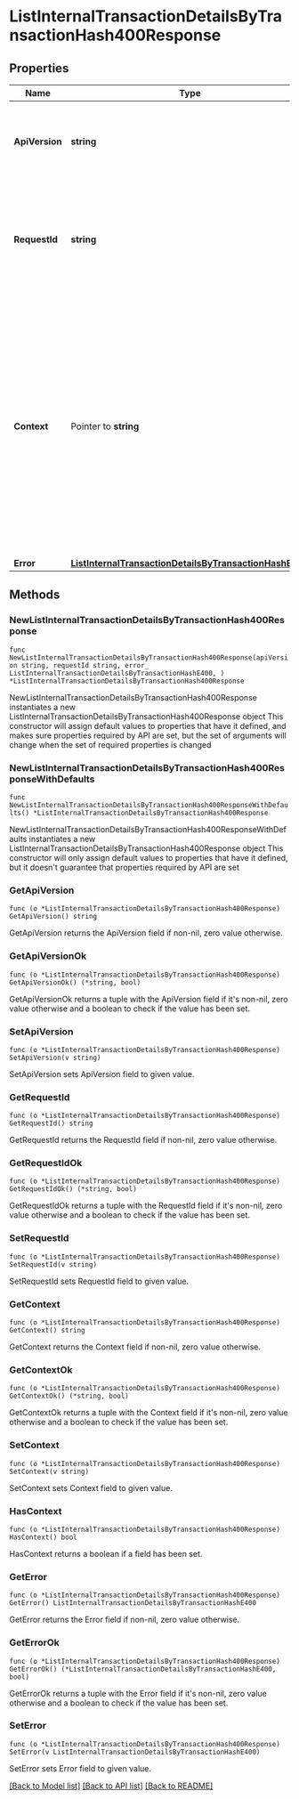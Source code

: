 # ListInternalTransactionDetailsByTransactionHash400Response

## Properties

Name | Type | Description | Notes
------------ | ------------- | ------------- | -------------
**ApiVersion** | **string** | Specifies the version of the API that incorporates this endpoint. | 
**RequestId** | **string** | Defines the ID of the request. The &#x60;requestId&#x60; is generated by Crypto APIs and it&#39;s unique for every request. | 
**Context** | Pointer to **string** | In batch situations the user can use the context to correlate responses with requests. This property is present regardless of whether the response was successful or returned as an error. &#x60;context&#x60; is specified by the user. | [optional] 
**Error** | [**ListInternalTransactionDetailsByTransactionHashE400**](ListInternalTransactionDetailsByTransactionHashE400.md) |  | 

## Methods

### NewListInternalTransactionDetailsByTransactionHash400Response

`func NewListInternalTransactionDetailsByTransactionHash400Response(apiVersion string, requestId string, error_ ListInternalTransactionDetailsByTransactionHashE400, ) *ListInternalTransactionDetailsByTransactionHash400Response`

NewListInternalTransactionDetailsByTransactionHash400Response instantiates a new ListInternalTransactionDetailsByTransactionHash400Response object
This constructor will assign default values to properties that have it defined,
and makes sure properties required by API are set, but the set of arguments
will change when the set of required properties is changed

### NewListInternalTransactionDetailsByTransactionHash400ResponseWithDefaults

`func NewListInternalTransactionDetailsByTransactionHash400ResponseWithDefaults() *ListInternalTransactionDetailsByTransactionHash400Response`

NewListInternalTransactionDetailsByTransactionHash400ResponseWithDefaults instantiates a new ListInternalTransactionDetailsByTransactionHash400Response object
This constructor will only assign default values to properties that have it defined,
but it doesn't guarantee that properties required by API are set

### GetApiVersion

`func (o *ListInternalTransactionDetailsByTransactionHash400Response) GetApiVersion() string`

GetApiVersion returns the ApiVersion field if non-nil, zero value otherwise.

### GetApiVersionOk

`func (o *ListInternalTransactionDetailsByTransactionHash400Response) GetApiVersionOk() (*string, bool)`

GetApiVersionOk returns a tuple with the ApiVersion field if it's non-nil, zero value otherwise
and a boolean to check if the value has been set.

### SetApiVersion

`func (o *ListInternalTransactionDetailsByTransactionHash400Response) SetApiVersion(v string)`

SetApiVersion sets ApiVersion field to given value.


### GetRequestId

`func (o *ListInternalTransactionDetailsByTransactionHash400Response) GetRequestId() string`

GetRequestId returns the RequestId field if non-nil, zero value otherwise.

### GetRequestIdOk

`func (o *ListInternalTransactionDetailsByTransactionHash400Response) GetRequestIdOk() (*string, bool)`

GetRequestIdOk returns a tuple with the RequestId field if it's non-nil, zero value otherwise
and a boolean to check if the value has been set.

### SetRequestId

`func (o *ListInternalTransactionDetailsByTransactionHash400Response) SetRequestId(v string)`

SetRequestId sets RequestId field to given value.


### GetContext

`func (o *ListInternalTransactionDetailsByTransactionHash400Response) GetContext() string`

GetContext returns the Context field if non-nil, zero value otherwise.

### GetContextOk

`func (o *ListInternalTransactionDetailsByTransactionHash400Response) GetContextOk() (*string, bool)`

GetContextOk returns a tuple with the Context field if it's non-nil, zero value otherwise
and a boolean to check if the value has been set.

### SetContext

`func (o *ListInternalTransactionDetailsByTransactionHash400Response) SetContext(v string)`

SetContext sets Context field to given value.

### HasContext

`func (o *ListInternalTransactionDetailsByTransactionHash400Response) HasContext() bool`

HasContext returns a boolean if a field has been set.

### GetError

`func (o *ListInternalTransactionDetailsByTransactionHash400Response) GetError() ListInternalTransactionDetailsByTransactionHashE400`

GetError returns the Error field if non-nil, zero value otherwise.

### GetErrorOk

`func (o *ListInternalTransactionDetailsByTransactionHash400Response) GetErrorOk() (*ListInternalTransactionDetailsByTransactionHashE400, bool)`

GetErrorOk returns a tuple with the Error field if it's non-nil, zero value otherwise
and a boolean to check if the value has been set.

### SetError

`func (o *ListInternalTransactionDetailsByTransactionHash400Response) SetError(v ListInternalTransactionDetailsByTransactionHashE400)`

SetError sets Error field to given value.



[[Back to Model list]](../README.md#documentation-for-models) [[Back to API list]](../README.md#documentation-for-api-endpoints) [[Back to README]](../README.md)


